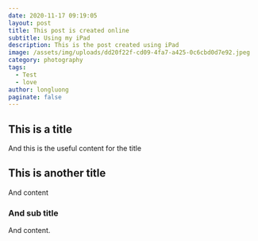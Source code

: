 ```yaml
---
date: 2020-11-17 09:19:05
layout: post
title: This post is created online
subtitle: Using my iPad
description: This is the post created using iPad
image: /assets/img/uploads/dd20f22f-cd09-4fa7-a425-0c6cbd0d7e92.jpeg
category: photography
tags:
  - Test
  - love
author: longluong
paginate: false
---
```

## This is a title
And this is the useful content for the title

## This is another title
And content
### And sub title
And content.